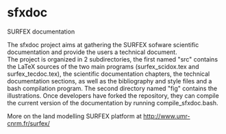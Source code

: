 # sfxdoc
SURFEX documentation

The sfxdoc project aims at gathering the SURFEX sofware scientific documentation and provide the users a technical document.\
The project is organized in 2 subdirectories, the first named "src" contains the LaTeX sources of the two main programs (surfex_scidox.tex and surfex_tecdoc.tex), the scientific documentation chapters, the technical documentation sections, as well as the bibliography and style files and a bash compilation program. The second directory named "fig" contains the illustrations. Once developers have forked the repository, they can compile the current version of the documentation by running compile_sfxdoc.bash.

More on the land modelling SURFEX platform at http://www.umr-cnrm.fr/surfex/
